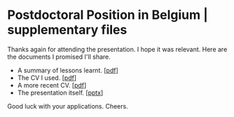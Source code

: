 # Postdoctoral Position in Belgium | supplementary files

Thanks again for attending the presentation. I hope it was relevant. Here are the documents I promised I'll share.

* A summary of lessons learnt. [[pdf](./Summary.pdf)]
* The CV I used. [[pdf](./CV_old.pdf)]
* A more recent CV. [[pdf](./CV_more_recent.pdf)]
* The presentation itself. [[pptx](presentationAlumniAtul.pptx)]

Good luck with your applications. Cheers. 